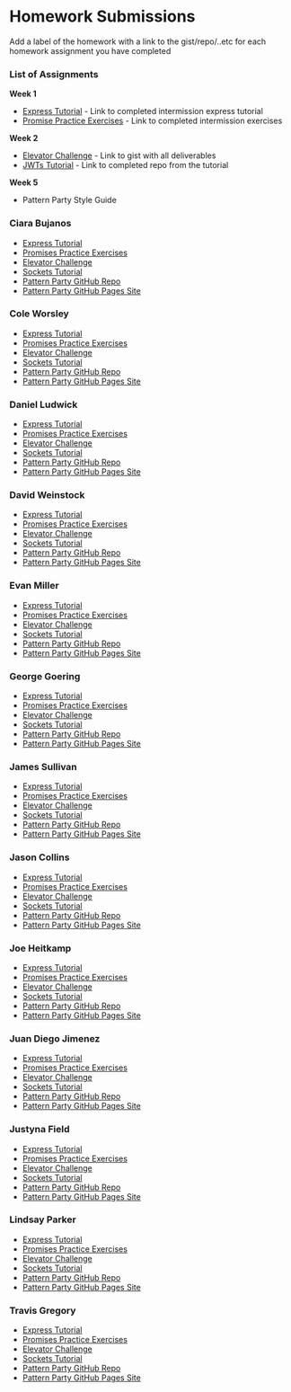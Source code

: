 # Homework Submissions

Add a label of the homework with a link to the gist/repo/..etc for each homework assignment you have completed

### List of Assignments

**Week 1**

* [Express Tutorial](https://medium.com/@jaeger.rob/introduction-to-nodes-express-js-db5617047150) - Link to completed intermission express tutorial
* [Promise Practice Exercises](https://gist.github.com/robbiejaeger/dc8f55c1f9462741090862f736b82cab) - Link to completed intermission exercises

**Week 2**

* [Elevator Challenge](https://gist.github.com/brittanystoroz/16b1a223d70dc6b73e8313cb7c9666c5) - Link to gist with all deliverables
* [JWTs Tutorial](http://frontend.turing.io/lessons/security-with-jwts.html) - Link to completed repo from the tutorial

**Week 5**

* Pattern Party Style Guide


### Ciara Bujanos

* [Express Tutorial](https://github.com/buji405/node-tutorial)
* [Promises Practice Exercises](https://repl.it/KFMP/1)
* [Elevator Challenge]()
* [Sockets Tutorial]()
* [Pattern Party GitHub Repo]()
* [Pattern Party GitHub Pages Site]()

### Cole Worsley

* [Express Tutorial](https://github.com/coleworsley/express-tutorial-2)
* [Promises Practice Exercises](https://repl.it/KDyv/1)
* [Elevator Challenge]()
* [Sockets Tutorial]()
* [Pattern Party GitHub Repo]()
* [Pattern Party GitHub Pages Site]()

### Daniel Ludwick

* [Express Tutorial]()
* [Promises Practice Exercises]()
* [Elevator Challenge]()
* [Sockets Tutorial]()
* [Pattern Party GitHub Repo]()
* [Pattern Party GitHub Pages Site]()

### David Weinstock

* [Express Tutorial](https://github.com/dstock48/express-intro-tutorial)
* [Promises Practice Exercises](https://repl.it/KFgV/)
* [Elevator Challenge]()
* [Sockets Tutorial]()
* [Pattern Party GitHub Repo]()
* [Pattern Party GitHub Pages Site]()

### Evan Miller

* [Express Tutorial](https://github.com/EvanSays/express_tutorial_prework)
* [Promises Practice Exercises](https://repl.it/KH2F/4)
* [Elevator Challenge]()
* [Sockets Tutorial]()
* [Pattern Party GitHub Repo]()
* [Pattern Party GitHub Pages Site]()

### George Goering

* [Express Tutorial](https://github.com/Ggoering/FE-Mod-4-Express-tutorial)
* [Promises Practice Exercises](https://github.com/Ggoering/FE-Mod-4-Promises-Exercises)
* [Elevator Challenge](https://github.com/Ggoering/elevator-challenge)
* [Sockets Tutorial]()
* [Pattern Party GitHub Repo]()
* [Pattern Party GitHub Pages Site]()

### James Sullivan

* [Express Tutorial](https://github.com/jsullivan5/express-intro)
* [Promises Practice Exercises](https://gist.github.com/jsullivan5/6e590142516cc069eb618daea3732ae8)
* [Elevator Challenge]()
* [Sockets Tutorial]()
* [Pattern Party GitHub Repo]()
* [Pattern Party GitHub Pages Site]()

### Jason Collins

* [Express Tutorial](https://github.com/the-oem/node-express-tutorial)
* [Promises Practice Exercises](https://repl.it/KIZL/7)
* [Elevator Challenge]()
* [Sockets Tutorial]()
* [Pattern Party GitHub Repo]()
* [Pattern Party GitHub Pages Site]()

### Joe Heitkamp

* [Express Tutorial](https://github.com/noetic97/node-express-tutorial)
* [Promises Practice Exercises](https://repl.it/KIbd/4)
* [Elevator Challenge]()
* [Sockets Tutorial]()
* [Pattern Party GitHub Repo]()
* [Pattern Party GitHub Pages Site]()

### Juan Diego Jimenez

* [Express Tutorial](https://github.com/jdiejim/express-tutorial)
* [Promises Practice Exercises](https://repl.it/KIRe/1)
* [Elevator Challenge]()
* [Sockets Tutorial]()
* [Pattern Party GitHub Repo]()
* [Pattern Party GitHub Pages Site]()

### Justyna Field

* [Express Tutorial](https://github.com/JustynaField/express-tutorial)
* [Promises Practice Exercises](https://repl.it/Jxb7/35)
* [Elevator Challenge]()
* [Sockets Tutorial]()
* [Pattern Party GitHub Repo]()
* [Pattern Party GitHub Pages Site]()

### Lindsay Parker

* [Express Tutorial](https://github.com/lindsaywparker/m4-express-tutorial)
* [Promises Practice Exercises](https://repl.it/KAa7/4)
* [Elevator Challenge]()
* [Sockets Tutorial]()
* [Pattern Party GitHub Repo]()
* [Pattern Party GitHub Pages Site]()

### Travis Gregory

* [Express Tutorial](https://github.com/tlgreg86/intermission-express-tutorial)
* [Promises Practice Exercises](https://repl.it/KIeG)
* [Elevator Challenge]()
* [Sockets Tutorial]()
* [Pattern Party GitHub Repo]()
* [Pattern Party GitHub Pages Site]()
